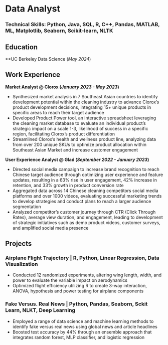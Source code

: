 # Data Analyst

### Technical Skills: Python, Java, SQL, R, C++, Pandas, MATLAB, ML, Matplotlib, Seaborn, Scikit-learn, NLTK

## Education
**UC Berkeley Data Science (_May 2024_)

## Work Experience
**Market Analyst @ Clorox (_January 2023 - May 2023_)**
- Synthesized market analysis in 7 Southeast Asian countries to identify development potential within the cleaning industry to advance Clorox’s product development decisions, integrating 15+ unique products in specific areas to reach their target audience
- Developed Product Power tool, an interactive spreadsheet leveraging the cleaning market database to evaluate an individual product’s strategic impact on a scale 1-3, likelihood of success in a specific region, facilitating Clorox’s product differentiation
- Streamlined Clorox’s health and wellness product line, analyzing data from over 200 unique SKUs to optimize product allocation within Southeast Asian Market and increase customer engagement

**User Experience Analyst @ Glad (_September 2022 - January 2023_)**
- Directed social media campaign to increase brand recognition to reach Chinese target audience through optimizing user experience and  feature updates, resulting in a 63% rise in user engagement, 42% increase in retention, and 33% growth in product conversion rate
- Aggregated data across 14 Chinese cleaning competitors social media platforms and over 1000 videos, evaluating successful marketing trends to develop strategies and conduct plans to reach a larger audience segmentation 
- Analyzed competitor’s customer journey through CTR (Click Through Rates), average view duration, and engagement, leading to development of strategic initiatives such as demo product videos, customer surveys, and amplified social media presence

## Projects
### Airplane Flight Trajectory | R, Python,  Linear Regression, Data Visualization
- Conducted 12 randomized experiments, altering wing length, width, and power to evaluate the variable impact on aerodynamics
- Optimized flight efficiency utilizing R to create 3-way interaction, ANOVA, hypothesis and power testing for airplane components


### Fake Versus. Real News | Python, Pandas, Seaborn, Sckit Learn, NLKT, Deep Learning 
- Employed a range of data science and machine learning methods to identify fake versus real news using global news and article headlines 
- Boosted test accuracy by 44% through an ensemble approach that integrates random forest, MLP classifier, and logistic regression 



